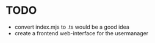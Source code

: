 # TODO

- convert index.mjs to .ts would be a good idea
- create a frontend web-interface for the usermanager

